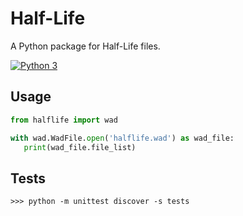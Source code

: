 # Half-Life
A Python package for Half-Life files.

[![Python 3](https://img.shields.io/badge/python-3-blue.svg)]()

## Usage
```python
from halflife import wad

with wad.WadFile.open('halflife.wad') as wad_file:
   print(wad_file.file_list)
```

## Tests
```
>>> python -m unittest discover -s tests
```
